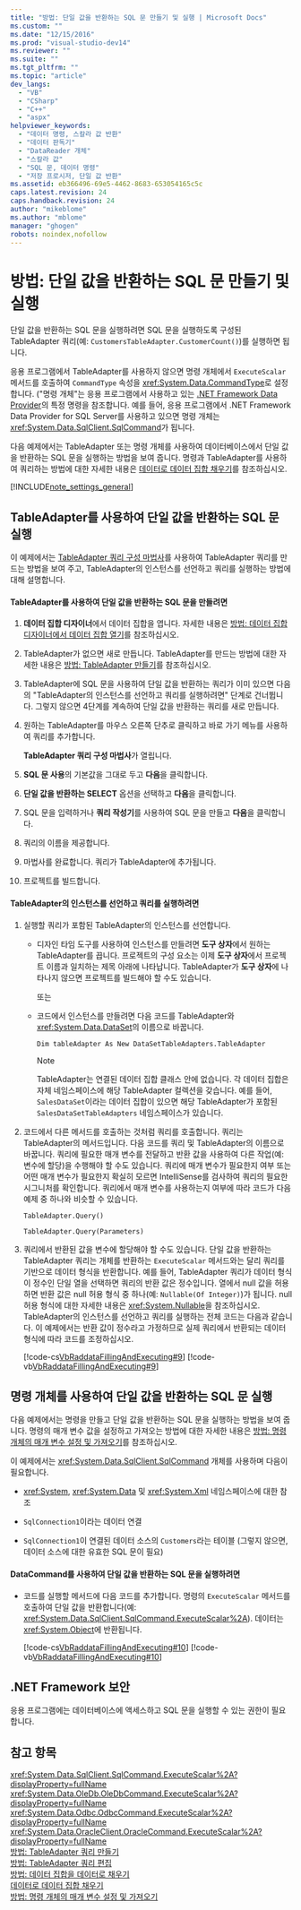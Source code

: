 ```yaml
---
title: "방법: 단일 값을 반환하는 SQL 문 만들기 및 실행 | Microsoft Docs"
ms.custom: ""
ms.date: "12/15/2016"
ms.prod: "visual-studio-dev14"
ms.reviewer: ""
ms.suite: ""
ms.tgt_pltfrm: ""
ms.topic: "article"
dev_langs: 
  - "VB"
  - "CSharp"
  - "C++"
  - "aspx"
helpviewer_keywords: 
  - "데이터 명령, 스칼라 값 반환"
  - "데이터 판독기"
  - "DataReader 개체"
  - "스칼라 값"
  - "SQL 문, 데이터 명령"
  - "저장 프로시저, 단일 값 반환"
ms.assetid: eb366496-69e5-4462-8683-653054165c5c
caps.latest.revision: 24
caps.handback.revision: 24
author: "mikeblome"
ms.author: "mblome"
manager: "ghogen"
robots: noindex,nofollow
---
```

# 방법: 단일 값을 반환하는 SQL 문 만들기 및 실행
단일 값을 반환하는 SQL 문을 실행하려면 SQL 문을 실행하도록 구성된 TableAdapter 쿼리\(예: `CustomersTableAdapter.CustomerCount()`\)를 실행하면 됩니다.  
  
 응용 프로그램에서 TableAdapter를 사용하지 않으면 명령 개체에서 `ExecuteScalar` 메서드를 호출하여 `CommandType` 속성을 <xref:System.Data.CommandType>로 설정합니다.  \("명령 개체"는 응용 프로그램에서 사용하고 있는 [.NET Framework Data Provider](../Topic/.NET%20Framework%20Data%20Providers.md)의 특정 명령을 참조합니다.  예를 들어, 응용 프로그램에서 .NET Framework Data Provider for SQL Server를 사용하고 있으면 명령 개체는 <xref:System.Data.SqlClient.SqlCommand>가 됩니다.  
  
 다음 예제에서는 TableAdapter 또는 명령 개체를 사용하여 데이터베이스에서 단일 값을 반환하는 SQL 문을 실행하는 방법을 보여 줍니다.  명령과 TableAdapter를 사용하여 쿼리하는 방법에 대한 자세한 내용은 [데이터로 데이터 집합 채우기](../data-tools/fill-datasets-by-using-tableadapters.md)를 참조하십시오.  
  
 [!INCLUDE[note_settings_general](../data-tools/includes/note_settings_general_md.md)]  
  
## TableAdapter를 사용하여 단일 값을 반환하는 SQL 문 실행  
 이 예제에서는 [TableAdapter 쿼리 구성 마법사](../data-tools/editing-tableadapters.md)를 사용하여 TableAdapter 쿼리를 만드는 방법을 보여 주고, TableAdapter의 인스턴스를 선언하고 쿼리를 실행하는 방법에 대해 설명합니다.  
  
#### TableAdapter를 사용하여 단일 값을 반환하는 SQL 문을 만들려면  
  
1.  **데이터 집합 디자이너**에서 데이터 집합을 엽니다.  자세한 내용은 [방법: 데이터 집합 디자이너에서 데이터 집합 열기](../Topic/How%20to:%20Open%20a%20Dataset%20in%20the%20Dataset%20Designer.md)를 참조하십시오.  
  
2.  TableAdapter가 없으면 새로 만듭니다.  TableAdapter를 만드는 방법에 대한 자세한 내용은 [방법: TableAdapter 만들기](../data-tools/create-and-configure-tableadapters.md)를 참조하십시오.  
  
3.  TableAdapter에 SQL 문을 사용하여 단일 값을 반환하는 쿼리가 이미 있으면 다음의 "TableAdapter의 인스턴스를 선언하고 쿼리를 실행하려면" 단계로 건너뜁니다. 그렇지 않으면 4단계를 계속하여 단일 값을 반환하는 쿼리를 새로 만듭니다.  
  
4.  원하는 TableAdapter를 마우스 오른쪽 단추로 클릭하고 바로 가기 메뉴를 사용하여 쿼리를 추가합니다.  
  
     **TableAdapter 쿼리 구성 마법사**가 열립니다.  
  
5.  **SQL 문 사용**의 기본값을 그대로 두고 **다음**을 클릭합니다.  
  
6.  **단일 값을 반환하는 SELECT** 옵션을 선택하고 **다음**을 클릭합니다.  
  
7.  SQL 문을 입력하거나 **쿼리 작성기**를 사용하여 SQL 문을 만들고 **다음**을 클릭합니다.  
  
8.  쿼리의 이름을 제공합니다.  
  
9. 마법사를 완료합니다. 쿼리가 TableAdapter에 추가됩니다.  
  
10. 프로젝트를 빌드합니다.  
  
#### TableAdapter의 인스턴스를 선언하고 쿼리를 실행하려면  
  
1.  실행할 쿼리가 포함된 TableAdapter의 인스턴스를 선언합니다.  
  
    -   디자인 타임 도구를 사용하여 인스턴스를 만들려면 **도구 상자**에서 원하는 TableAdapter를 끕니다.  프로젝트의 구성 요소는 이제 **도구 상자**에서 프로젝트 이름과 일치하는 제목 아래에 나타납니다. TableAdapter가 **도구 상자**에 나타나지 않으면 프로젝트를 빌드해야 할 수도 있습니다.  
  
         또는  
  
    -   코드에서 인스턴스를 만들려면 다음 코드를 TableAdapter와 <xref:System.Data.DataSet>의 이름으로 바꿉니다.  
  
         `Dim tableAdapter As New DataSetTableAdapters.TableAdapter`  
  
        > [!NOTE]
        >  TableAdapter는 연결된 데이터 집합 클래스 안에 없습니다.  각 데이터 집합은 자체 네임스페이스에 해당 TableAdapter 컬렉션을 갖습니다.  예를 들어, `SalesDataSet`이라는 데이터 집합이 있으면 해당 TableAdapter가 포함된 `SalesDataSetTableAdapters` 네임스페이스가 있습니다.  
  
2.  코드에서 다른 메서드를 호출하는 것처럼 쿼리를 호출합니다.  쿼리는 TableAdapter의 메서드입니다.  다음 코드를 쿼리 및 TableAdapter의 이름으로 바꿉니다.  쿼리에 필요한 매개 변수를 전달하고 반환 값을 사용하여 다른 작업\(예: 변수에 할당\)을 수행해야 할 수도 있습니다.  쿼리에 매개 변수가 필요한지 여부 또는 어떤 매개 변수가 필요한지 확실히 모르면 IntelliSense를 검사하여 쿼리의 필요한 시그니처를 확인합니다.  쿼리에서 매개 변수를 사용하는지 여부에 따라 코드가 다음 예제 중 하나와 비슷할 수 있습니다.  
  
     `TableAdapter.Query()`  
  
     `TableAdapter.Query(Parameters)`  
  
3.  쿼리에서 반환된 값을 변수에 할당해야 할 수도 있습니다.  단일 값을 반환하는 TableAdapter 쿼리는 개체를 반환하는 `ExecuteScalar` 메서드와는 달리 쿼리를 기반으로 데이터 형식을 반환합니다.  예를 들어, TableAdapter 쿼리가 데이터 형식이 정수인 단일 열을 선택하면 쿼리의 반환 값은 정수입니다.  열에서 null 값을 허용하면 반환 값은 null 허용 형식 중 하나\(예: `Nullable(Of Integer)`\)가 됩니다.  null 허용 형식에 대한 자세한 내용은 <xref:System.Nullable>을 참조하십시오.  TableAdapter의 인스턴스를 선언하고 쿼리를 실행하는 전체 코드는 다음과 같습니다. 이 예제에서는 반환 값이 정수라고 가정하므로 실제 쿼리에서 반환되는 데이터 형식에 따라 코드를 조정하십시오.  
  
     [!code-cs[VbRaddataFillingAndExecuting#9](../data-tools/codesnippet/CSharp/how-to-create-and-execute-an-sql-statement-that-returns-a-single-value_1.cs)]
     [!code-vb[VbRaddataFillingAndExecuting#9](../data-tools/codesnippet/VisualBasic/how-to-create-and-execute-an-sql-statement-that-returns-a-single-value_1.vb)]  
  
## 명령 개체를 사용하여 단일 값을 반환하는 SQL 문 실행  
 다음 예제에서는 명령을 만들고 단일 값을 반환하는 SQL 문을 실행하는 방법을 보여 줍니다.  명령의 매개 변수 값을 설정하고 가져오는 방법에 대한 자세한 내용은 [방법: 명령 개체의 매개 변수 설정 및 가져오기](../Topic/How%20to:%20Set%20and%20Get%20Parameters%20for%20Command%20Objects.md)를 참조하십시오.  
  
 이 예제에서는 <xref:System.Data.SqlClient.SqlCommand> 개체를 사용하며 다음이 필요합니다.  
  
-   <xref:System>, <xref:System.Data> 및 <xref:System.Xml> 네임스페이스에 대한 참조  
  
-   `SqlConnection1`이라는 데이터 연결  
  
-   `SqlConnection1`이 연결된 데이터 소스의 `Customers`라는 테이블  \(그렇지 않으면, 데이터 소스에 대한 유효한 SQL 문이 필요\)  
  
#### DataCommand를 사용하여 단일 값을 반환하는 SQL 문을 실행하려면  
  
-   코드를 실행할 메서드에 다음 코드를 추가합니다.  명령의 `ExecuteScalar` 메서드를 호출하여 단일 값을 반환합니다\(예: <xref:System.Data.SqlClient.SqlCommand.ExecuteScalar%2A>\).  데이터는 <xref:System.Object>에 반환됩니다.  
  
     [!code-cs[VbRaddataFillingAndExecuting#10](../data-tools/codesnippet/CSharp/how-to-create-and-execute-an-sql-statement-that-returns-a-single-value_2.cs)]
     [!code-vb[VbRaddataFillingAndExecuting#10](../data-tools/codesnippet/VisualBasic/how-to-create-and-execute-an-sql-statement-that-returns-a-single-value_2.vb)]  
  
## .NET Framework 보안  
 응용 프로그램에는 데이터베이스에 액세스하고 SQL 문을 실행할 수 있는 권한이 필요합니다.  
  
## 참고 항목  
 <xref:System.Data.SqlClient.SqlCommand.ExecuteScalar%2A?displayProperty=fullName>   
 <xref:System.Data.OleDb.OleDbCommand.ExecuteScalar%2A?displayProperty=fullName>   
 <xref:System.Data.Odbc.OdbcCommand.ExecuteScalar%2A?displayProperty=fullName>   
 <xref:System.Data.OracleClient.OracleCommand.ExecuteScalar%2A?displayProperty=fullName>   
 [방법: TableAdapter 쿼리 만들기](../data-tools/how-to-create-tableadapter-queries.md)   
 [방법: TableAdapter 쿼리 편집](../data-tools/how-to-edit-tableadapter-queries.md)   
 [방법: 데이터 집합을 데이터로 채우기](../data-tools/how-to-fill-a-dataset-with-data.md)   
 [데이터로 데이터 집합 채우기](../data-tools/fill-datasets-by-using-tableadapters.md)   
 [방법: 명령 개체의 매개 변수 설정 및 가져오기](../Topic/How%20to:%20Set%20and%20Get%20Parameters%20for%20Command%20Objects.md)